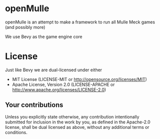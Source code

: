 # openMulle

openMulle is an attempt to make a framework to run all Mulle Meck games (and possibly more)

We use Bevy as the game engine core

# License
Just like Bevy we are dual-licensed under either
* MIT License (LICENSE-MIT or http://opensource.org/licenses/MIT)
* Apache License, Version 2.0 (LICENSE-APACHE or http://www.apache.org/licenses/LICENSE-2.0)

## Your contributions
Unless you explicitly state otherwise, any contribution intentionally submitted for inclusion in the work by you, as defined in the Apache-2.0 license, shall be dual licensed as above, without any additional terms or conditions.